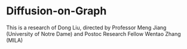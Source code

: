 # Diffusion-on-Graph
This is a research of Dong Liu, directed by Professor Meng Jiang (University of Notre Dame) and Postoc Research Fellow Wentao Zhang (MILA)
